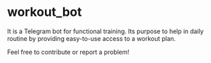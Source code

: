 # workout_bot
It is a Telegram bot for functional training. Its purpose to help in daily
routine by providing easy-to-use access to a workout plan.

Feel free to contribute or report a problem!
